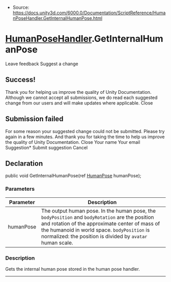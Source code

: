 * Source: https://docs.unity3d.com/6000.0/Documentation/ScriptReference/HumanPoseHandler.GetInternalHumanPose.html

#  [HumanPoseHandler](https://docs.unity3d.com/6000.0/Documentation/ScriptReference/HumanPoseHandler.html).GetInternalHumanPose
Leave feedback
Suggest a change
## Success!
Thank you for helping us improve the quality of Unity Documentation. Although we cannot accept all submissions, we do read each suggested change from our users and will make updates where applicable.
Close
## Submission failed
For some reason your suggested change could not be submitted. Please <a>try again</a> in a few minutes. And thank you for taking the time to help us improve the quality of Unity Documentation.
Close
Your name Your email Suggestion* Submit suggestion
Cancel
## Declaration
public void GetInternalHumanPose(ref [HumanPose](https://docs.unity3d.com/6000.0/Documentation/ScriptReference/HumanPose.html) humanPose); 
### Parameters
Parameter | Description  
---|---  
humanPose | The output human pose. In the human pose, the `bodyPosition` and `bodyRotation` are the position and rotation of the approximate center of mass of the humanoid in world space. `bodyPosition` is normalized: the position is divided by `avatar` human scale.  
### Description
Gets the internal human pose stored in the human pose handler.
* * *
